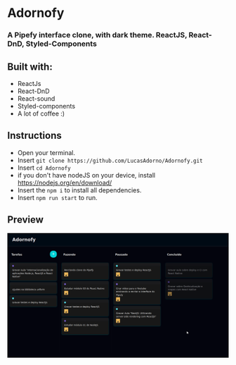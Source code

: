# Adornofy

### A Pipefy interface clone, with dark theme. ReactJS, React-DnD, Styled-Components

## Built with:
- ReactJs
- React-DnD
- React-sound
- Styled-components
- A lot of coffee :)

## Instructions
- Open your terminal.
- Insert `git clone https://github.com/LucasAdorno/Adornofy.git`
- Insert `cd Adornofy`
- if you don't have nodeJS on your device, install https://nodejs.org/en/download/
- Insert the `npm i` to install all dependencies.
- Insert `npm run start` to run.

## Preview
![myimage-alt-tag](img/screenshot.png)

